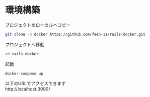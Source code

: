 
# 環境構築
プロジェクトをローカルへコピー
```bash
git clone -b docker https://github.com/feen-11/rails-docker.git
```
プロジェクトへ移動
```bash
cd rails-docker
```
起動
```bush
docker-compose up
```
以下のURLでアクセスできます<br>
http://localhost:3000/
